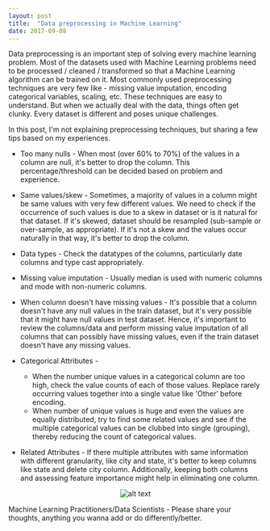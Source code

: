 ```yaml
---
layout: post
title:  "Data preprocessing in Machine Learning"
date: 2017-09-08
---
```

Data preprocessing is an important step of solving every machine learning problem. Most of the datasets used with Machine Learning problems need to be processed / cleaned / transformed so that a Machine Learning algorithm can be trained on it. Most commonly used preprocessing techniques are very few like - missing value imputation, encoding categorical variables, scaling, etc. These techniques are easy to understand. But when we actually deal with the data, things often get clunky. Every dataset is different and poses unique challenges.

In this post, I'm not explaining preprocessing techniques, but sharing a few tips based on my experiences.

* Too many nulls - When most (over 60% to 70%) of the values in a column are null, it's better to drop the column. This percentage/threshold can be decided based on problem and experience.

* Same values/skew - Sometimes, a majority of values in a column might be same values with very few different values. We need to check if the occurrence of such values is due to a skew in dataset or is it natural for that dataset. If it's skewed, dataset should be resampled (sub-sample or over-sample, as appropriate). If it's not a skew and the values occur naturally in that way, it's better to drop the column.

* Data types - Check the datatypes of the columns, particularly date columns and type cast appropriately.

* Missing value imputation - Usually median is used with numeric columns and mode with non-numeric columns.

* When column doesn't have missing values - It's possible that a column doesn't have any null values in the train dataset, but it's very possible that it might have null values in test dataset. Hence, it's important to review the columns/data and perform missing value imputation of all columns that can possibly have missing values, even if the train dataset doesn't have any missing values.

* Categorical Attributes - 
    * When the number unique values in a categorical column are too high, check the value counts of each of those values. Replace rarely occurring values together into a single value like 'Other' before encoding.
    * When number of unique values is huge and even the values are equally distributed, try to find some related values and see if the multiple categorical values can be clubbed into single (grouping), thereby reducing the count of categorical values.

* Related Attributes - If there multiple attributes with same information with different granularity, like city and state, it's better to keep columns like state and delete city column. Additionally, keeping both columns and assessing feature importance might help in eliminating one column.

<p style="text-align:center"><img src="https://github.com/avannaldas/avannaldas.github.io/raw/master/uploads/Label-Encoder-vs-One-Hot-Encoder.png" alt="alt text" title="LabelEncoder vs OneHotEncoder" style="max-width:850px"></p>

<p>Machine Learning Practitioners/Data Scientists - Please share your thoughts, anything you wanna add or do differently/better.</p>
<br />
